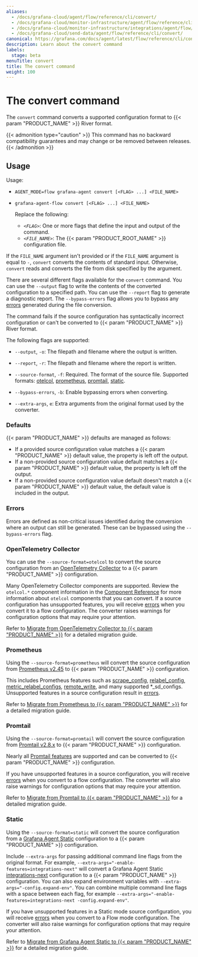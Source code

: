 ```yaml
---
aliases:
  - /docs/grafana-cloud/agent/flow/reference/cli/convert/
  - /docs/grafana-cloud/monitor-infrastructure/agent/flow/reference/cli/convert/
  - /docs/grafana-cloud/monitor-infrastructure/integrations/agent/flow/reference/cli/convert/
  - /docs/grafana-cloud/send-data/agent/flow/reference/cli/convert/
canonical: https://grafana.com/docs/agent/latest/flow/reference/cli/convert/
description: Learn about the convert command
labels:
  stage: beta
menuTitle: convert
title: The convert command
weight: 100
---
```


# The convert command

The `convert` command converts a supported configuration format to {{< param "PRODUCT_NAME" >}} River format.

{{< admonition type="caution" >}}
This command has no backward compatibility guarantees and may change or be removed between releases.
{{< /admonition >}}

## Usage

Usage:

- `AGENT_MODE=flow grafana-agent convert [<FLAG> ...] <FILE_NAME>`
- `grafana-agent-flow convert [<FLAG> ...] <FILE_NAME>`

  Replace the following:

  - _`<FLAG>`_: One or more flags that define the input and output of the command.
  - _`<FILE_NAME>`_: The {{< param "PRODUCT_ROOT_NAME" >}} configuration file.

If the `FILE_NAME` argument isn't provided or if the `FILE_NAME` argument is
equal to `-`, `convert` converts the contents of standard input. Otherwise,
`convert` reads and converts the file from disk specified by the argument.

There are several different flags available for the `convert` command. You can use the `--output` flag to write the contents of the converted configuration to a specified path. You can use the `--report` flag to generate a diagnostic report. The `--bypass-errors` flag allows you to bypass any [errors] generated during the file conversion.

The command fails if the source configuration has syntactically incorrect
configuration or can't be converted to {{< param "PRODUCT_NAME" >}} River format.

The following flags are supported:

- `--output`, `-o`: The filepath and filename where the output is written.

- `--report`, `-r`: The filepath and filename where the report is written.

- `--source-format`, `-f`: Required. The format of the source file. Supported formats: [otelcol], [prometheus], [promtail], [static].

- `--bypass-errors`, `-b`: Enable bypassing errors when converting.

- `--extra-args`, `e`: Extra arguments from the original format used by the converter.

[otelcol]: #opentelemetry-collector
[prometheus]: #prometheus
[promtail]: #promtail
[static]: #static
[errors]: #errors

### Defaults

{{< param "PRODUCT_NAME" >}} defaults are managed as follows:

- If a provided source configuration value matches a {{< param "PRODUCT_NAME" >}} default value, the property is left off the output.
- If a non-provided source configuration value default matches a {{< param "PRODUCT_NAME" >}} default value, the property is left off the output.
- If a non-provided source configuration value default doesn't match a {{< param "PRODUCT_NAME" >}} default value, the default value is included in the output.

### Errors

Errors are defined as non-critical issues identified during the conversion
where an output can still be generated. These can be bypassed using the
`--bypass-errors` flag.

### OpenTelemetry Collector

You can use the `--source-format=otelcol` to convert the source configuration from an [OpenTelemetry Collector](https://opentelemetry.io/docs/collector/configuration/) to a {{< param "PRODUCT_NAME" >}} configuration.

Many OpenTelemetry Collector components are supported.
Review the `otelcol.*` component information in the [Component Reference][] for more information about `otelcol` components that you can convert.
If a source configuration has unsupported features, you will receive [errors] when you convert it to a flow configuration.
The converter raises warnings for configuration options that may require your attention.

Refer to [Migrate from OpenTelemetry Collector to {{< param "PRODUCT_NAME" >}}][migrate-otelcol] for a detailed migration guide.

### Prometheus

Using the `--source-format=prometheus` will convert the source configuration from
[Prometheus v2.45](https://prometheus.io/docs/prometheus/2.45/configuration/configuration/)
to {{< param "PRODUCT_NAME" >}} configuration.

This includes Prometheus features such as
[scrape_config](https://prometheus.io/docs/prometheus/2.45/configuration/configuration/#scrape_config),
[relabel_config](https://prometheus.io/docs/prometheus/2.45/configuration/configuration/#relabel_config),
[metric_relabel_configs](https://prometheus.io/docs/prometheus/2.45/configuration/configuration/#metric_relabel_configs),
[remote_write](https://prometheus.io/docs/prometheus/2.45/configuration/configuration/#remote_write),
and many supported \*\_sd_configs. Unsupported features in a source configuration result
in [errors].

Refer to [Migrate from Prometheus to {{< param "PRODUCT_NAME" >}}][migrate-prometheus] for a detailed migration guide.

### Promtail

Using the `--source-format=promtail` will convert the source configuration from
[Promtail v2.8.x](/docs/loki/v2.8.x/clients/promtail/)
to {{< param "PRODUCT_NAME" >}} configuration.

Nearly all [Promtail features](/docs/loki/v2.8.x/clients/promtail/configuration/)
are supported and can be converted to {{< param "PRODUCT_NAME" >}} configuration.

If you have unsupported features in a source configuration, you will receive [errors] when you convert to a flow configuration. The converter will
also raise warnings for configuration options that may require your attention.

Refer to [Migrate from Promtail to {{< param "PRODUCT_NAME" >}}][migrate-promtail] for a detailed migration guide.

### Static

Using the `--source-format=static` will convert the source configuration from a
[Grafana Agent Static][] configuration to a {{< param "PRODUCT_NAME" >}} configuration.

Include `--extra-args` for passing additional command line flags from the original format.
For example, `--extra-args="-enable-features=integrations-next"` will convert a Grafana Agent Static
[integrations-next][] configuration to a {{< param "PRODUCT_NAME" >}} configuration. You can also
expand environment variables with `--extra-args="-config.expand-env"`. You can combine multiple command line
flags with a space between each flag, for example `--extra-args="-enable-features=integrations-next -config.expand-env"`.

If you have unsupported features in a Static mode source configuration, you will receive [errors][] when you convert to a Flow mode configuration. The converter will
also raise warnings for configuration options that may require your attention.

Refer to [Migrate from Grafana Agent Static to {{< param "PRODUCT_NAME" >}}][migrate-static] for a detailed migration guide.

[Component Reference]: ../../components/
[migrate-otelcol]: ../../../tasks/migrate/from-otelcol/
[migrate-prometheus]: ../../../tasks/migrate/from-prometheus/
[migrate-promtail]: ../../../tasks/migrate/from-promtail/
[migrate-static]: ../../../tasks/migrate/from-static/
[Grafana Agent Static]: ../../../../static/
[integrations-next]: ../../../../static/configuration/integrations/integrations-next/
